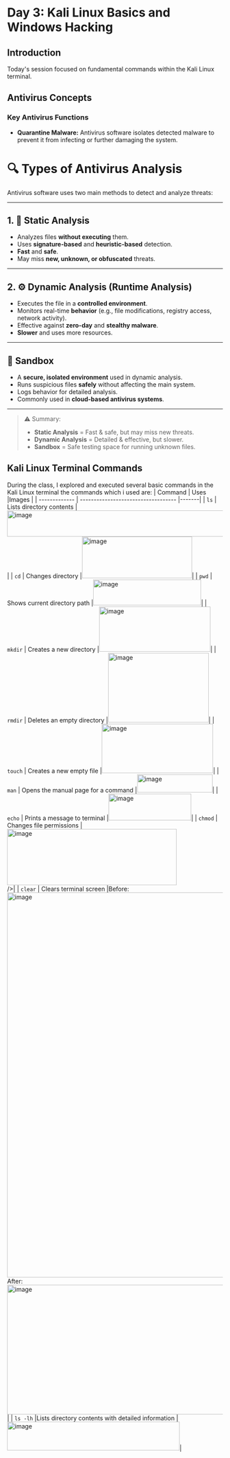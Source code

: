 # Day 3: Kali Linux Basics and Windows Hacking

## Introduction

Today's session focused on fundamental commands within the Kali Linux terminal.
## Antivirus Concepts
### Key Antivirus Functions

* **Quarantine Malware:** Antivirus software isolates detected malware to prevent it from infecting or further damaging the system.

# 🔍 Types of Antivirus Analysis

Antivirus software uses two main methods to detect and analyze threats:

---

## 1. 🧊 Static Analysis

- Analyzes files **without executing** them.
- Uses **signature-based** and **heuristic-based** detection.
- **Fast** and **safe**.
- May miss **new, unknown, or obfuscated** threats.

---

## 2. ⚙️ Dynamic Analysis (Runtime Analysis)

- Executes the file in a **controlled environment**.
- Monitors real-time **behavior** (e.g., file modifications, registry access, network activity).
- Effective against **zero-day** and **stealthy malware**.
- **Slower** and uses more resources.

---

## 🧪 Sandbox

- A **secure, isolated environment** used in dynamic analysis.
- Runs suspicious files **safely** without affecting the main system.
- Logs behavior for detailed analysis.
- Commonly used in **cloud-based antivirus systems**.

---

> ⚠️ Summary:  
> - **Static Analysis** = Fast & safe, but may miss new threats.  
> - **Dynamic Analysis** = Detailed & effective, but slower.  
> - **Sandbox** = Safe testing space for running unknown files.


## Kali Linux Terminal Commands
During the class, I explored and executed several basic commands in the Kali Linux terminal the commands which i used are:
| Command       | Uses                                |Images |
| ------------- | ----------------------------------- |-------|
| `ls`          | Lists directory contents            |<img width="805" height="61" alt="image" src="https://github.com/user-attachments/assets/7a7a5e32-6e38-4a03-a937-8ecf342b69e6" />|
| `cd`          | Changes directory                   |<img width="257" height="97" alt="image" src="https://github.com/user-attachments/assets/f2889d76-59bc-48b5-950f-4db2cfddacf5" />|
| `pwd`         | Shows current directory path        |<img width="252" height="60" alt="image" src="https://github.com/user-attachments/assets/eed05587-9c6e-4a1d-9938-1c3d614c3474" />|
| `mkdir`       | Creates a new directory             |<img width="260" height="105" alt="image" src="https://github.com/user-attachments/assets/054001a9-17eb-4258-aa77-eb6321e9b56c" />|
| `rmdir`       | Deletes an empty directory          |<img width="235" height="162" alt="image" src="https://github.com/user-attachments/assets/06090a09-0ad1-46db-9c91-90ccfb0d3458" />|
| `touch`       | Creates a new empty file            |<img width="260" height="115" alt="image" src="https://github.com/user-attachments/assets/6c7831d1-1d23-448b-900b-c260df7e28da" />|
| `man`         | Opens the manual page for a command |<img width="176" height="42" alt="image" src="https://github.com/user-attachments/assets/04c9d7ed-1022-4f87-b857-806a9f63d58d" />|
| `echo`        | Prints a message to terminal        |<img width="193" height="62" alt="image" src="https://github.com/user-attachments/assets/8e226830-3c15-4aa6-8f8e-eaafe4ff54da" />|
| `chmod`       | Changes file permissions            |<img width="396" height="131" alt="image" src="https://github.com/user-attachments/assets/dea146ba-5992-4a18-9c17-d82be1052da6" /> <br>  />|
| `clear`       | Clears terminal screen              |Before:<img width="1048" height="897" alt="image" src="https://github.com/user-attachments/assets/84b275cc-ab8b-44bf-baef-d9404e5860c0" /> After:<img width="1057" height="302" alt="image" src="https://github.com/user-attachments/assets/45a1d878-5970-4c74-9047-44c41338ad4e" />|
| `ls -lh`      |Lists directory contents with detailed information |<img width="403" height="67" alt="image" src="https://github.com/user-attachments/assets/3a47ec66-3361-484f-bf48-c44e6cd1be50" />|

